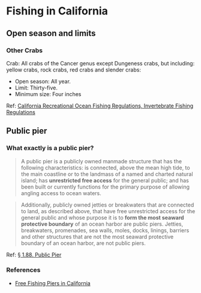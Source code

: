 # Fishing in California

## Open season and limits

### Other Crabs
Crab: All crabs of the Cancer genus except Dungeness crabs, but including: yellow crabs, rock crabs, red crabs and slender crabs:

- Open season: All year.
- Limit: Thirty-five.
- Minimum size: Four inches

Ref: [California Recreational Ocean Fishing Regulations, Invertebrate Fishing Regulations](https://wildlife.ca.gov/Fishing/Ocean/Regulations/Sport-Fishing/Invertebrate-Fishing-Regs#crustaceans)

## Public pier
### What exactly is a public pier?


> A public pier is a publicly owned manmade structure that has the following characteristics: is connected, above the mean high tide, to the main coastline or to the landmass of a named and charted natural island; has **unrestricted free access** for the general public; and has been built or currently functions for the primary purpose of allowing angling access to ocean waters.

> Additionally, publicly owned jetties or breakwaters that are connected to land, as described above, that have free unrestricted access for the general public and whose purpose it is to **form the most seaward protective boundary** of an ocean harbor are public piers. Jetties, breakwaters, promenades, sea walls, moles, docks, linings, barriers and other structures that are not the most seaward protective boundary of an ocean harbor, are not public piers.

Ref: [§ 1.88. Public Pier](https://govt.westlaw.com/calregs/Document/IB3C28B60D47F11DEBC02831C6D6C108E)

### References
- [Free Fishing Piers in California](https://www.californiabeaches.com/pier-fishing-in-california/)
